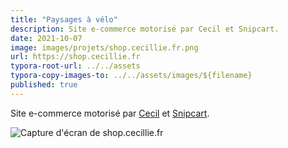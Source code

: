 ```yaml
---
title: "Paysages à vélo"
description: Site e-commerce motorisé par Cecil et Snipcart.
date: 2021-10-07
image: images/projets/shop.cecillie.fr.png
url: https://shop.cecillie.fr
typora-root-url: ../../assets
typora-copy-images-to: ../../assets/images/${filename}
published: true
---
```

Site e-commerce motorisé par [Cecil](https://cecil.app) et [Snipcart](https://snipcart.com/fr).

![Capture d'écran de shop.cecillie.fr](/images/projets/shop.cecillie.fr.png)
